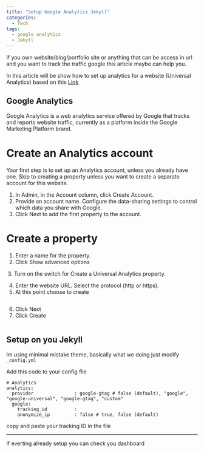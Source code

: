 ```yaml
---
title: "Setup Google Analytics Jekyll"
categories:
  - Tech
tags:
  - google analytics
  - Jekyll
---
```


If you own website/blog/portfolio site or anything that can be access in url and you want to track the traffic google this article maybe can help you.

In this article will be show how to set up analytics for a website (Universal Analytics) based on this [Link](https://support.google.com/analytics/answer/10269537?hl=en) 

## Google Analytics
Google Analytics is a web analytics service offered by Google that tracks and reports website traffic, currently as a platform inside the Google Marketing Platform brand.

# Create an Analytics account
Your first step is to set up an Analytics account, unless you already have one. Skip to creating a property unless you want to create a separate account for this website. 

1. In Admin, in the Account column, click Create Account.
2. Provide an account name. Configure the data-sharing settings to control which data you share with Google.
3. Click Next to add the first property to the account.

# Create a property
1. Enter a name for the property.
2. Click Show advanced options
<img src="{{ site.url }}{{ site.baseurl }}/assets/images/google-analytics/g1.png" alt="">
3. Turn on the switch for Create a Universal Analytics property. 
<img src="{{ site.url }}{{ site.baseurl }}/assets/images/google-analytics/g2.png" alt="">

4. Enter the website URL. Select the protocol (http or https).
5. At this point choose to create
<img src="{{ site.url }}{{ site.baseurl }}/assets/images/google-analytics/g3.png" alt="">

6. Click Next
7. Click Create
<img src="{{ site.url }}{{ site.baseurl }}/assets/images/google-analytics/g4.png" alt="">


## Setup on you Jekyll
Im using minimal mistake theme, basically what we doing just modify `_config.yml`

Add this code to your config file
```
# Analytics
analytics:
  provider               : google-gtag # false (default), "google", "google-universal", "google-gtag", "custom"
  google:
    tracking_id          : 
    anonymize_ip         : false # true, false (default)
```
copy and paste your tracking ID in the file 

---
If everting already setup you can check you dashboard 
<img src="{{ site.url }}{{ site.baseurl }}/assets/images/google-analytics/g5.jpg" alt="">






